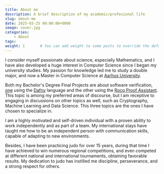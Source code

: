 ```yaml
---
title: About me
description: A brief description of my academic/profesional life
slug: about-me
date: 2025-03-25 00:00:00+0000
image: cover.jpg
categories:
    - About
tags:
weight: 1       # You can add weight to some posts to override the default sorting (date descending)
---
```


I consider myself passionate about science, especially Mathematics, and I have also developed a huge interest in Computer Science since I began my university studies. My passion for knowledge led me to study a double major, and now a Master in Computer Science at [Aarhus University](https://cs.au.dk/).

Both my Bachelor's Degree Final Projects are about software verification, [one](https://github.com/ErVinuelas/verification-segments) using the [Dafny](https://dafny.org/) language and the other using the [Rocq Proof Assistant](https://rocq-prover.org/). This topic is among my preferred areas of discourse, but I am receptive to engaging in discussions on other topics as well, such as Cryptography, Machine Learning and Data Science. This three topics are the ones I have chosen to specialize in.

I am a highly motivated and self-driven individual with a proven ability to work independently and as part of a team. My international stays have taught me how to be an independent person with communication skills, capable of adapting to new environments.

Besides, I have been practicing judo for over 15 years, during that time I have achieved to win numerous regional competitions, and even competed at different national and international tournaments, obtaining favorable results. My dedication to judo has instilled me discipline, perseverance, and a strong respect for others.
